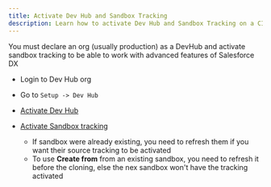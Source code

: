 ```yaml
---
title: Activate Dev Hub and Sandbox Tracking
description: Learn how to activate Dev Hub and Sandbox Tracking on a CI/CD Salesforce project
---
```

<!-- markdownlint-disable MD013 -->

You must declare an org (usually production) as a DevHub and activate sandbox tracking to be able to work with advanced features of Salesforce DX

- Login to Dev Hub org

- Go to `Setup -> Dev Hub`

- [Activate Dev Hub](https://help.salesforce.com/articleView?id=sfdx_setup_enable_devhub.htm&type=5)

- [Activate Sandbox tracking](https://developer.salesforce.com/docs/atlas.en-us.sfdx_dev.meta/sfdx_dev/sfdx_setup_enable_source_tracking_sandboxes.htm)
  - If sandbox were already existing, you need to refresh them if you want their source tracking to be activated
  - To use **Create from** from an existing sandbox, you need to refresh it before the cloning, else the nex sandbox won't have the tracking activated
